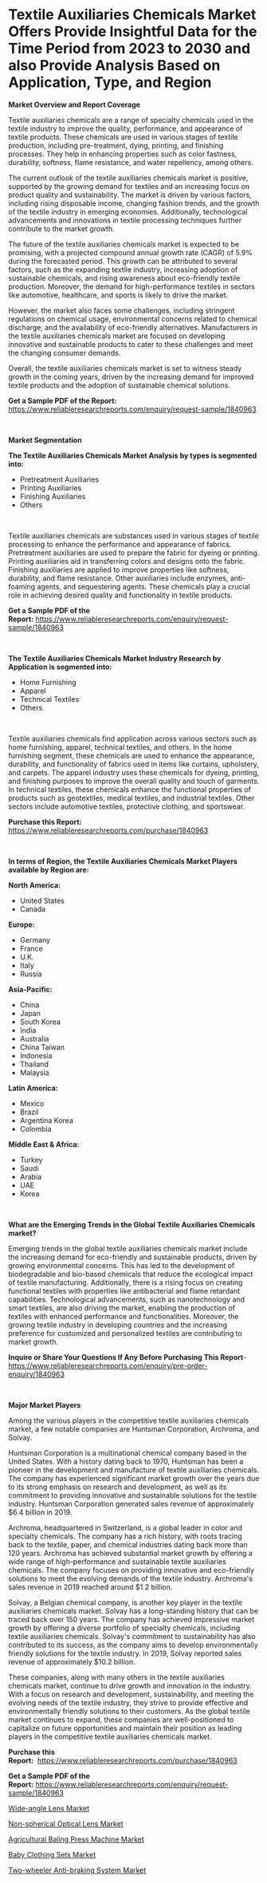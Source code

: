 <p><h1>Textile Auxiliaries Chemicals Market Offers Provide Insightful Data for the Time Period from 2023 to 2030 and also Provide Analysis Based on Application, Type, and Region</h1></p><p><strong>Market Overview and Report Coverage</strong></p>
<p><p>Textile auxiliaries chemicals are a range of specialty chemicals used in the textile industry to improve the quality, performance, and appearance of textile products. These chemicals are used in various stages of textile production, including pre-treatment, dying, printing, and finishing processes. They help in enhancing properties such as color fastness, durability, softness, flame resistance, and water repellency, among others.</p><p>The current outlook of the textile auxiliaries chemicals market is positive, supported by the growing demand for textiles and an increasing focus on product quality and sustainability. The market is driven by various factors, including rising disposable income, changing fashion trends, and the growth of the textile industry in emerging economies. Additionally, technological advancements and innovations in textile processing techniques further contribute to the market growth.</p><p>The future of the textile auxiliaries chemicals market is expected to be promising, with a projected compound annual growth rate (CAGR) of 5.9% during the forecasted period. This growth can be attributed to several factors, such as the expanding textile industry, increasing adoption of sustainable chemicals, and rising awareness about eco-friendly textile production. Moreover, the demand for high-performance textiles in sectors like automotive, healthcare, and sports is likely to drive the market.</p><p>However, the market also faces some challenges, including stringent regulations on chemical usage, environmental concerns related to chemical discharge, and the availability of eco-friendly alternatives. Manufacturers in the textile auxiliaries chemicals market are focused on developing innovative and sustainable products to cater to these challenges and meet the changing consumer demands.</p><p>Overall, the textile auxiliaries chemicals market is set to witness steady growth in the coming years, driven by the increasing demand for improved textile products and the adoption of sustainable chemical solutions.</p></p>
<p><strong>Get a Sample PDF of the Report:</strong> <a href="https://www.reliableresearchreports.com/enquiry/request-sample/1840963">https://www.reliableresearchreports.com/enquiry/request-sample/1840963</a></p>
<p>&nbsp;</p>
<p><strong>Market Segmentation</strong></p>
<p><strong>The Textile Auxiliaries Chemicals Market Analysis by types is segmented into:</strong></p>
<p><ul><li>Pretreatment Auxiliaries</li><li>Printing Auxiliaries</li><li>Finishing Auxiliaries</li><li>Others</li></ul></p>
<p>&nbsp;</p>
<p><p>Textile auxiliaries chemicals are substances used in various stages of textile processing to enhance the performance and appearance of fabrics. Pretreatment auxiliaries are used to prepare the fabric for dyeing or printing. Printing auxiliaries aid in transferring colors and designs onto the fabric. Finishing auxiliaries are applied to improve properties like softness, durability, and flame resistance. Other auxiliaries include enzymes, anti-foaming agents, and sequestering agents. These chemicals play a crucial role in achieving desired quality and functionality in textile products.</p></p>
<p><strong>Get a Sample PDF of the Report:</strong>&nbsp;<a href="https://www.reliableresearchreports.com/enquiry/request-sample/1840963">https://www.reliableresearchreports.com/enquiry/request-sample/1840963</a></p>
<p>&nbsp;</p>
<p><strong>The Textile Auxiliaries Chemicals Market Industry Research by Application is segmented into:</strong></p>
<p><ul><li>Home Furnishing</li><li>Apparel</li><li>Technical Textiles</li><li>Others</li></ul></p>
<p>&nbsp;</p>
<p><p>Textile auxiliaries chemicals find application across various sectors such as home furnishing, apparel, technical textiles, and others. In the home furnishing segment, these chemicals are used to enhance the appearance, durability, and functionality of fabrics used in items like curtains, upholstery, and carpets. The apparel industry uses these chemicals for dyeing, printing, and finishing purposes to improve the overall quality and touch of garments. In technical textiles, these chemicals enhance the functional properties of products such as geotextiles, medical textiles, and industrial textiles. Other sectors include automotive textiles, protective clothing, and sportswear.</p></p>
<p><strong>Purchase this Report:</strong>&nbsp; <a href="https://www.reliableresearchreports.com/purchase/1840963">https://www.reliableresearchreports.com/purchase/1840963</a></p>
<p>&nbsp;</p>
<p><strong>In terms of Region, the Textile Auxiliaries Chemicals Market Players available by Region are:</strong></p>
<p>
    <p> <strong> North America: </strong>
        <ul>
            <li>United States</li>
            <li>Canada</li>
        </ul>
        </p> 
    <p> <strong> Europe: </strong>
        <ul>
            <li>Germany</li>
            <li>France</li>
            <li>U.K.</li>
            <li>Italy</li>
            <li>Russia</li>
        </ul>
        </p> 
    <p> <strong> Asia-Pacific: </strong>
        <ul>
            <li>China</li>
            <li>Japan</li>
            <li>South Korea</li>
            <li>India</li>
            <li>Australia</li>
            <li>China Taiwan</li>
            <li>Indonesia</li>
            <li>Thailand</li>
            <li>Malaysia</li>
        </ul>
        </p> 
    <p> <strong> Latin America: </strong>
        <ul>
            <li>Mexico</li>
            <li>Brazil</li>
            <li>Argentina Korea</li>
            <li>Colombia</li>
        </ul>
        </p> 
    <p> <strong> Middle East & Africa: </strong>
        <ul>
            <li>Turkey</li>
            <li>Saudi</li>
            <li>Arabia</li>
            <li>UAE</li>
            <li>Korea</li>
        </ul>
    </p>
    </p>
<p>&nbsp;</p>
<p><strong>What are the Emerging Trends in the Global Textile Auxiliaries Chemicals market?</strong></p>
<p><p>Emerging trends in the global textile auxiliaries chemicals market include the increasing demand for eco-friendly and sustainable products, driven by growing environmental concerns. This has led to the development of biodegradable and bio-based chemicals that reduce the ecological impact of textile manufacturing. Additionally, there is a rising focus on creating functional textiles with properties like antibacterial and flame retardant capabilities. Technological advancements, such as nanotechnology and smart textiles, are also driving the market, enabling the production of textiles with enhanced performance and functionalities. Moreover, the growing textile industry in developing countries and the increasing preference for customized and personalized textiles are contributing to market growth.</p></p>
<p><strong>Inquire or Share Your Questions If Any Before Purchasing This Report</strong>- <a href="https://www.reliableresearchreports.com/enquiry/pre-order-enquiry/1840963">https://www.reliableresearchreports.com/enquiry/pre-order-enquiry/1840963</a></p>
<p>&nbsp;</p>
<p><strong>Major Market Players</strong></p>
<p><p>Among the various players in the competitive textile auxiliaries chemicals market, a few notable companies are Huntsman Corporation, Archroma, and Solvay.</p><p>Huntsman Corporation is a multinational chemical company based in the United States. With a history dating back to 1970, Huntsman has been a pioneer in the development and manufacture of textile auxiliaries chemicals. The company has experienced significant market growth over the years due to its strong emphasis on research and development, as well as its commitment to providing innovative and sustainable solutions for the textile industry. Huntsman Corporation generated sales revenue of approximately $6.4 billion in 2019.</p><p>Archroma, headquartered in Switzerland, is a global leader in color and specialty chemicals. The company has a rich history, with roots tracing back to the textile, paper, and chemical industries dating back more than 120 years. Archroma has achieved substantial market growth by offering a wide range of high-performance and sustainable textile auxiliaries chemicals. The company focuses on providing innovative and eco-friendly solutions to meet the evolving demands of the textile industry. Archroma's sales revenue in 2019 reached around $1.2 billion.</p><p>Solvay, a Belgian chemical company, is another key player in the textile auxiliaries chemicals market. Solvay has a long-standing history that can be traced back over 150 years. The company has achieved impressive market growth by offering a diverse portfolio of specialty chemicals, including textile auxiliaries chemicals. Solvay's commitment to sustainability has also contributed to its success, as the company aims to develop environmentally friendly solutions for the textile industry. In 2019, Solvay reported sales revenue of approximately $10.2 billion.</p><p>These companies, along with many others in the textile auxiliaries chemicals market, continue to drive growth and innovation in the industry. With a focus on research and development, sustainability, and meeting the evolving needs of the textile industry, they strive to provide effective and environmentally friendly solutions to their customers. As the global textile market continues to expand, these companies are well-positioned to capitalize on future opportunities and maintain their position as leading players in the competitive textile auxiliaries chemicals market.</p></p>
<p><strong>Purchase this Report:</strong>&nbsp;&nbsp;<a href="https://www.reliableresearchreports.com/purchase/1840963">https://www.reliableresearchreports.com/purchase/1840963</a></p>
<p></p>
<p><strong>Get a Sample PDF of the Report:</strong>&nbsp;<a href="https://www.reliableresearchreports.com/enquiry/request-sample/1840963">https://www.reliableresearchreports.com/enquiry/request-sample/1840963</a></p>
<p><p><a href="https://medium.com/@debramedina73/wide-angle-lens-market-trends-and-market-analysis-forecasted-for-period-2023-2030-14335fabe1ca">Wide-angle Lens Market</a></p><p><a href="https://medium.com/@brittanyrobertson07/non-spherical-optical-lens-market-size-reveals-the-best-marketing-channels-in-global-industry-92aae349a8ee">Non-spherical Optical Lens Market</a></p><p><a href="https://medium.com/@germanbraun1929/agricultural-baling-press-machine-market-focuses-on-market-share-size-and-projected-forecast-till-9d9d781f0084">Agricultural Baling Press Machine Market</a></p><p><a href="https://medium.com/@lisasanchez1968/baby-clothing-sets-market-size-reveals-the-best-marketing-channels-in-global-industry-134315406247">Baby Clothing Sets Market</a></p><p><a href="https://medium.com/@joelstrosin1928/two-wheeler-anti-braking-system-market-comprehensive-assessment-by-type-application-and-dfa3e6e6aa49">Two-wheeler Anti-braking System Market</a></p></p>